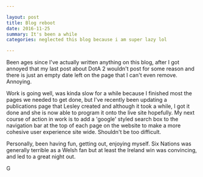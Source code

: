 ```yaml
---

layout: post
title: Blog reboot
date: 2016-11-25
summary: It's been a while
categories: neglected this blog because i am super lazy lol

---
```


Been ages since I've actually written anything on this blog, after I got annoyed that my last post about DotA 2 wouldn't post for some reason and there is just an empty date left on the page that I can't even remove. Annoying.

Work is going well, was kinda slow for a while because I finished most the pages we needed to get done, but I've recently been updating a publications page that Lesley created and although it took a while, I got it done and she is now able to program it onto the live site hopefully. My next course of action in work is to add a 'google' styled search box to the navigation bar at the top of each page on the website to make a more cohesive user experience site wide. Shouldn't be too difficult.

Personally, been having fun, getting out, enjoying myself. Six Nations was generally terrible as a Welsh fan but at least the Ireland win was convincing, and led to a great night out.


G
